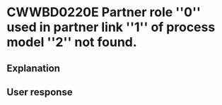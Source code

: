 # CWWBD0220E Partner role ''0'' used in partner link ''1'' of process model ''2'' not found.

## Explanation

## User response